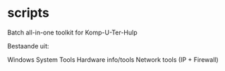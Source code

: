 # scripts
Batch all-in-one toolkit for Komp-U-Ter-Hulp

Bestaande uit:

Windows System Tools
Hardware info/tools
Network tools (IP + Firewall)